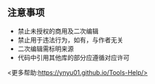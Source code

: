 ## 注意事项
+ 禁止未授权的商用及二次编辑
+ 禁止用于违法行为，如有，与作者无关
+ 二次编辑需标明来源
+ 代码中引用其他库的部分应遵循对应许可<br>

<更多帮助:https://ynyu01.github.io/Tools-Help/>
